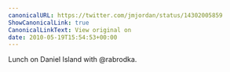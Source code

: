 ```yaml
---
canonicalURL: https://twitter.com/jmjordan/status/14302005859
ShowCanonicalLink: true
CanonicalLinkText: View original on
date: 2010-05-19T15:54:53+00:00
---
```

Lunch on Daniel Island with @rabrodka.